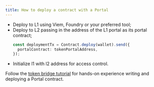 ```yaml
---
title: How to deploy a contract with a Portal
---
```


- Deploy to L1 using Viem, Foundry or your preferred tool;
- Deploy to L2 passing in the address of the L1 portal as its portal contract;
  ```typescript
  const deploymentTx = Contract.deploy(wallet).send({
    portalContract: tokenPortalAddress,
  });
  ```
- Initialize l1 with l2 address for access control.

Follow the [token bridge tutorial](../../../tutorials/token_portal/main.md) for hands-on experience writing and deploying a Portal contract.